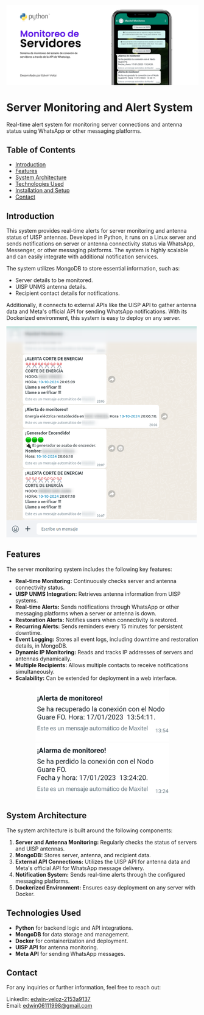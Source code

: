 <img src="./images/cover.jpg" alt="Cover" />

# Server Monitoring and Alert System

Real-time alert system for monitoring server connections and antenna status using WhatsApp or other messaging platforms.

## Table of Contents
- [Introduction](#introduction)
- [Features](#features)
- [System Architecture](#system-architecture)
- [Technologies Used](#technologies-used)
- [Installation and Setup](#installation-and-setup)
- [Contact](#contact)

## Introduction

This system provides real-time alerts for server monitoring and antenna status of UISP antennas. Developed in Python, it runs on a Linux server and sends notifications on server or antenna connectivity status via WhatsApp, Messenger, or other messaging platforms. The system is highly scalable and can easily integrate with additional notification services.

The system utilizes MongoDB to store essential information, such as:
- Server details to be monitored.
- UISP UNMS antenna details.
- Recipient contact details for notifications.

Additionally, it connects to external APIs like the UISP API to gather antenna data and Meta's official API for sending WhatsApp notifications. With its Dockerized environment, this system is easy to deploy on any server.

<img src="./images/chat_generator.png" alt="Chat Generator" width="500"/>

## Features

The server monitoring system includes the following key features:

- **Real-time Monitoring:** Continuously checks server and antenna connectivity status.
- **UISP UNMS Integration:** Retrieves antenna information from UISP systems.
- **Real-time Alerts:** Sends notifications through WhatsApp or other messaging platforms when a server or antenna is down.
- **Restoration Alerts:** Notifies users when connectivity is restored.
- **Recurring Alerts:** Sends reminders every 15 minutes for persistent downtime.
- **Event Logging:** Stores all event logs, including downtime and restoration details, in MongoDB.
- **Dynamic IP Monitoring:** Reads and tracks IP addresses of servers and antennas dynamically.
- **Multiple Recipients:** Allows multiple contacts to receive notifications simultaneously.
- **Scalability:** Can be extended for deployment in a web interface.
  
<p align="center">
  <img src = "./images/Alerta.png" width=350>
  <img src = "./images/Alerta2.png" width=350>
</p>

## System Architecture

The system architecture is built around the following components:
1. **Server and Antenna Monitoring:** Regularly checks the status of servers and UISP antennas.
2. **MongoDB:** Stores server, antenna, and recipient data.
3. **External API Connections:** Utilizes the UISP API for antenna data and Meta's official API for WhatsApp message delivery.
4. **Notification System:** Sends real-time alerts through the configured messaging platforms.
5. **Dockerized Environment:** Ensures easy deployment on any server with Docker.

## Technologies Used
- **Python** for backend logic and API integrations.
- **MongoDB** for data storage and management.
- **Docker** for containerization and deployment.
- **UISP API** for antenna monitoring.
- **Meta API** for sending WhatsApp messages.

## Contact
For any inquiries or further information, feel free to reach out:

LinkedIn: [edwin-veloz-2153a9137](https://www.linkedin.com/in/edwin-veloz-2153a9137/)  
Email: edwin06111998@gmail.com